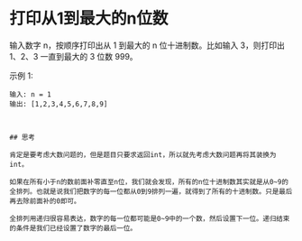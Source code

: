 # 打印从1到最大的n位数

输入数字 n，按顺序打印出从 1 到最大的 n 位十进制数。比如输入 3，则打印出 1、2、3 一直到最大的 3 位数 999。

示例 1:

```
输入: n = 1
输出: [1,2,3,4,5,6,7,8,9]



## 思考

肯定是要考虑大数问题的，但是题目只要求返回int，所以就先考虑大数问题再将其装换为int。

如果在所有小于n的数前面补零直至n位，我们就会发现，所有的n位十进制数其实就是从0~9的全排列。也就是说我们把数字的每一位都从0到9排列一遍，就得到了所有的十进制数。只是最后再去除前面补的0即可。

全排列用递归很容易表达，数字的每一位都可能是0~9中的一个数，然后设置下一位。递归结束的条件是我们已经设置了数字的最后一位。

